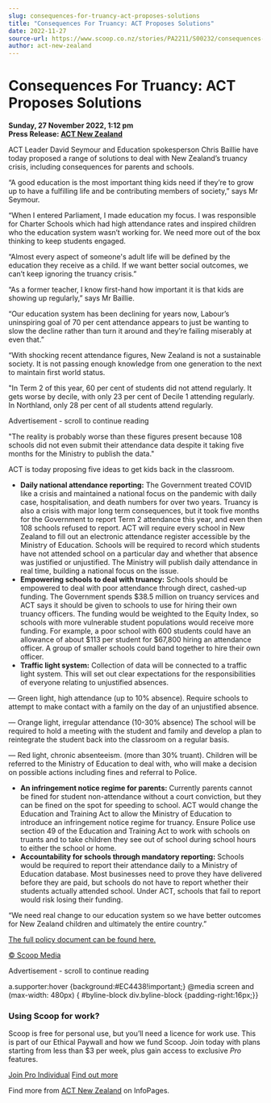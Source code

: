 ```yaml
---
slug: consequences-for-truancy-act-proposes-solutions
title: "Consequences For Truancy: ACT Proposes Solutions"
date: 2022-11-27
source-url: https://www.scoop.co.nz/stories/PA2211/S00232/consequences-for-truancy-act-proposes-solutions.htm
author: act-new-zealand
---
```

Consequences For Truancy: ACT Proposes Solutions
================================================

**Sunday, 27 November 2022, 1:12 pm**  
**Press Release: [ACT New Zealand](https://info.scoop.co.nz/ACT_New_Zealand)**

ACT Leader David Seymour and Education spokesperson Chris Baillie have today proposed a range of solutions to deal with New Zealand’s truancy crisis, including consequences for parents and schools.

“A good education is the most important thing kids need if they’re to grow up to have a fulfilling life and be contributing members of society,” says Mr Seymour.

“When I entered Parliament, I made education my focus. I was responsible for Charter Schools which had high attendance rates and inspired children who the education system wasn’t working for. We need more out of the box thinking to keep students engaged.

“Almost every aspect of someone's adult life will be defined by the education they receive as a child. If we want better social outcomes, we can’t keep ignoring the truancy crisis.”

“As a former teacher, I know first-hand how important it is that kids are showing up regularly,” says Mr Baillie.

“Our education system has been declining for years now, Labour’s uninspiring goal of 70 per cent attendance appears to just be wanting to slow the decline rather than turn it around and they’re failing miserably at even that.”

“With shocking recent attendance figures, New Zealand is not a sustainable society. It is not passing enough knowledge from one generation to the next to maintain first world status.

"In Term 2 of this year, 60 per cent of students did not attend regularly. It gets worse by decile, with only 23 per cent of Decile 1 attending regularly. In Northland, only 28 per cent of all students attend regularly.

Advertisement - scroll to continue reading





"The reality is probably worse than these figures present because 108 schools did not even submit their attendance data despite it taking five months for the Ministry to publish the data."

ACT is today proposing five ideas to get kids back in the classroom.

*   **Daily national attendance reporting:** The Government treated COVID like a crisis and maintained a national focus on the pandemic with daily case, hospitalisation, and death numbers for over two years. Truancy is also a crisis with major long term consequences, but it took five months for the Government to report Term 2 attendance this year, and even then 108 schools refused to report. ACT will require every school in New Zealand to fill out an electronic attendance register accessible by the Ministry of Education. Schools will be required to record which students have not attended school on a particular day and whether that absence was justified or unjustified. The Ministry will publish daily attendance in real time, building a national focus on the issue.
*   **Empowering schools to deal with truancy:** Schools should be empowered to deal with poor attendance through direct, cashed-up funding. The Government spends $38.5 million on truancy services and ACT says it should be given to schools to use for hiring their own truancy officers. The funding would be weighted to the Equity Index, so schools with more vulnerable student populations would receive more funding. For example, a poor school with 600 students could have an allowance of about $113 per student for $67,800 hiring an attendance officer. A group of smaller schools could band together to hire their own officer.
*   **Traffic light system:** Collection of data will be connected to a traffic light system. This will set out clear expectations for the responsibilities of everyone relating to unjustified absences.

— Green light, high attendance (up to 10% absence). Require schools to attempt to make contact with a family on the day of an unjustified absence.

— Orange light, irregular attendance (10-30% absence) The school will be required to hold a meeting with the student and family and develop a plan to reintegrate the student back into the classroom on a regular basis.

— Red light, chronic absenteeism. (more than 30% truant). Children will be referred to the Ministry of Education to deal with, who will make a decision on possible actions including fines and referral to Police.

*   **An infringement notice regime for parents:** Currently parents cannot be fined for student non-attendance without a court conviction, but they can be fined on the spot for speeding to school. ACT would change the Education and Training Act to allow the Ministry of Education to introduce an infringement notice regime for truancy. Ensure Police use section 49 of the Education and Training Act to work with schools on truants and to take children they see out of school during school hours to either the school or home.
*   **Accountability for schools through mandatory reporting:** Schools would be required to report their attendance daily to a Ministry of Education database. Most businesses need to prove they have delivered before they are paid, but schools do not have to report whether their students actually attended school. Under ACT, schools that fail to report would risk losing their funding.

“We need real change to our education system so we have better outcomes for New Zealand children and ultimately the entire country.”

[The full policy document can be found here.](https://actnz.nationbuilder.com/r?u=fk3qs1mHicx9-w03tafB2G8vNGMp4KGcuuJPtVN2Yhb4Nk7GCDFzScEaViF-rC5QAmm_4CgjCoTbtxrFfCcsxwy5s7pE8A_bgM3xRlXhkRdLKMkUt2f4PHm9mjoGfNdS4CcGqJ6MLVoL3OOzQhprUjJJv2faf2MqBpU782xCaHw&e=154c02be5f7fc7dc73d854cf1d9225ee&utm_source=actnz&utm_medium=email&utm_campaign=consequences_for_trua&n=2)

[© Scoop Media](http://www.scoop.co.nz/about/terms.html)  

Advertisement - scroll to continue reading



a.supporter:hover {background:#EC4438!important;} @media screen and (max-width: 480px) { #byline-block div.byline-block {padding-right:16px;}}

### Using Scoop for work?

Scoop is free for personal use, but you’ll need a licence for work use. This is part of our Ethical Paywall and how we fund Scoop. Join today with plans starting from less than $3 per week, plus gain access to exclusive _Pro_ features.  
  
[Join Pro Individual](https://pro.scoop.co.nz/Individual/?from=ProIn24) [Find out more](https://pro.scoop.co.nz/using-scoop-for-work/?from=ProIn24)

Find more from [ACT New Zealand](https://info.scoop.co.nz/ACT_New_Zealand) on InfoPages.